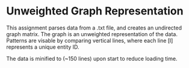 # Unweighted Graph Representation

This assignment parses data from a .txt file, and creates an undirected graph matrix. The graph is an unweighted representation of the data. Patterns are visable by comparing vertical lines, where each line [l] represents a unique entity ID.

The data is minified to (~150 lines) upon start to reduce loading time.
